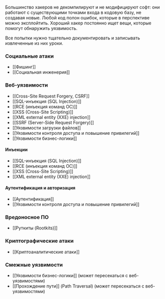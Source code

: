 
Большинство хакеров не декомпилируют и не модифицируют софт: они работают с существующими точками входа в кодовую базу, не создавая новые. Любой код полон ошибок, которые в перспективе можно эксплойтить. Хороший хакер постоянно ищет вещи, которые помогут обнаружить уязвимость.

Все попытки нужно тщательно документировать и записывать извлеченные
из них уроки.


### Социальные атаки
- [[Фишинг]]
- [[Социальная инженерия]]

### Веб-уязвимости
- [[Cross-Site Request Forgery, CSRF]]
- [[SQL-инъекция (SQL Injection)]]
- [[RCE (инъекция команд ОС)]]
- [[XSS (Cross-Site Scripting)]]
- [[XML external entity (XXE) injection]]
- [[SSRF (Server-Side Request Forgery)]]
- [[Уязвимости загрузки файлов]]
- [[Уязвимости контроля доступа и повышение привилегий]]
- [[Уязвимости бизнес-логики]]

#### Инъекции
- [[SQL-инъекция (SQL Injection)]]
- [[RCE (инъекция команд ОС)]]
- [[XSS (Cross-Site Scripting)]]
- [[XML external entity (XXE) injection]]

#### Аутентификация и авторизация
- [[Аутентификация]]
- [[Уязвимости контроля доступа и повышение привилегий]]

### Вредоносное ПО
- [[Руткиты (Rootkits)]]

### Криптографические атаки
- [[Криптоаналитические атаки]]

### Смежные уязвимости

- [[Уязвимости бизнес-логики]] (может пересекаться с веб-уязвимостями)
- [[Прохождение пути]] (Path Traversal) (может пересекаться с веб-уязвимостями)

